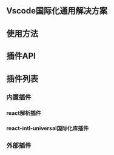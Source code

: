 ## Vscode国际化通用解决方案

## 使用方法

## 插件API

## 插件列表

### 内置插件
#### react解析插件

#### react-intl-universal国际化库插件

### 外部插件